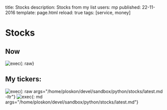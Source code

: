 title: Stocks
description: Stocks from my list
users: mp
published: 22-11-2016
template: page.html
reload: true
tags: [service, money]

Stocks
===

## Now
![exec](date){: raw}

## My tickers:
![exec](ls){: raw args="/home/ploskon/devel/sandbox/python/stocks/latest.md -ltr"}
![exec](cat){: md args="/home/ploskon/devel/sandbox/python/stocks/latest.md"}
